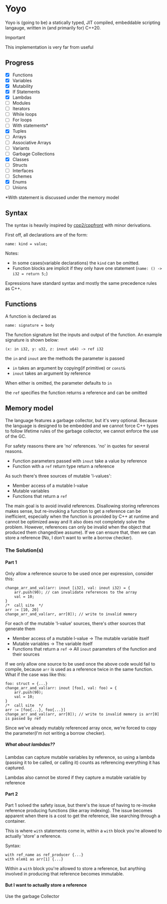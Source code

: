 # Yoyo

Yoyo is (going to be) a statically typed, JIT compiled, embeddable scripting
langauge, written in (and primarily for) C++20.

> [!IMPORTANT]
> This implementation is very far from useful

## Progress

- [x] Functions
- [x] Variables
- [x] Mutability
- [x] If Statements
- [x] Lambdas
- [ ] Modules
- [ ] Iterators
- [ ] While loops
- [ ] For loops
- [ ] With statements*
- [x] Tuples
- [ ] Arrays
- [ ] Associative Arrays
- [ ] Variants
- [ ] Garbage Collections
- [x] Classes
- [ ] Structs
- [ ] Interfaces
- [ ] Schemes
- [x] Enums
- [ ] Unions

*With statement is discussed under the memory model

## Syntax

The syntax is heavily inspired by [cpp2/cppfront](https://github.com/hsutter/cppfront)
with minor derivations.

First off, all declarations are of the form:
```
name: kind = value;
```
Notes:
- In some cases(variable declarations) the `kind` can be omitted.
- Function blocks are implicit if they only have one statement 
(`name: () -> i32 = return 5;`)

Expressions have standard syntax and mostly the same precedence rules as C++.

## Functions

A function is declared as
```
name: signature = body
```
The function signature list the inputs and output of the function.
An example signature is shown below:
```
(x: in i32, y: u32, z: inout u64) -> ref i32
```
the `in` and `inout` are the methods the parameter is passed
- `in` takes an argument by copying(if primitive) or `const&`
- `inout` takes an argument by reference

When either is omitted, the parameter defaults to `in`

the `ref` specifies the function returns a reference and can be omitted
## Memory model

The language features a garbage collector, but it's very optional. Because
the language is designed to be embedded and we cannot force C++ types to
follow lifetime rules of the garbage collector, we cannot enforce the use of the
GC.

For safety reasons there are 'no' references. 'no' in quotes for several reasons.
- Function parameters passed with `inout` take a value by reference
- Function with a `ref` return type return a reference

As such there's three sources of mutable 'l-values':
- Member access of a mutable l-value
- Mutable variables
- Functions that return a `ref`

The main goal is to avoid invalid references. Disallowing storing references
makes sense, but re-invoking a function to get a reference can be inefficient,
especially when the function is provided by C++ at runtime and cannot be optimized
away and It also does not completely solve the problem. However, references can only be 
invalid when the object that produced them changed(we assume). If we can ensure that, 
then we can store a reference (No, I don't want to write a borrow checker).

### The Solution(s)

#### Part 1
Only allow a reference source to be used once per expression, consider this:
```
change_arr_and_val(arr: inout [i32], val: inout i32) = {
    arr.push(90); // can invalidate references to the array
    val = 10; 
}
/*  call site  */
arr := [10, 20]
change_arr_and_val(arr, arr[0]); // write to invalid memory
```
For each of the mutable 'l-value' sources, there's other sources that generate them
- Member access of a mutable l-value -> The mutable variable itself
- Mutable variables -> The variable itself
- Functions that return a `ref` -> All `inout` parameters of the function
and their sources

If we only allow one source to be used once the above code would fail to compile,
because `arr` is used as a reference twice in the same function. What if the case
was like this:
```
foo: struct = {...}
change_arr_and_val(arr: inout [foo], val: foo) = {
    arr.push(90);
    val = 10; 
}
/*  call site  */
arr := [foo{...}, foo{...}]
change_arr_and_val(arr, arr[0]); // write to invalid memory is arr[0] is passed by ref
```
Since we've already mutably referenced array once, we're forced to copy
the parameter(I'm not writing a borrow checker).

##### What about lambdas??

Lambdas can capture mutable variables by reference, so using a lambda
(passing it to be called, or calling it) counts as referencing everything it
has captured.

Lambdas also cannot be stored if they capture a mutable variable by reference

#### Part 2

Part 1 solved the safety issue, but there's the issue of having to re-invoke
reference producing functions (like array indexing). The issue becomes apparent
when there is a cost to get the reference, like searching through a container.

This is where `with` statements come in, within a `with` block you're allowed to
actually 'store' a reference.

Syntax:
```
with ref_name as ref_producer {...}
with elem1 as arr[1] {...}
```

Within a `with` block you're allowed to store a reference, but anything involved
in producing that reference becomes immutable.

#### But I want to actually store a reference

Use the garbage Collector


